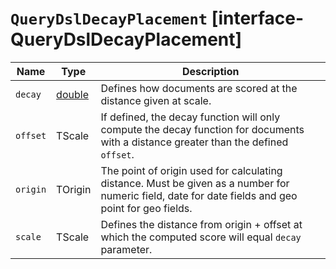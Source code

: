 # `QueryDslDecayPlacement` [interface-QueryDslDecayPlacement]

| Name | Type | Description |
| - | - | - |
| `decay` | [double](./double.md) | Defines how documents are scored at the distance given at scale. |
| `offset` | TScale | If defined, the decay function will only compute the decay function for documents with a distance greater than the defined `offset`. |
| `origin` | TOrigin | The point of origin used for calculating distance. Must be given as a number for numeric field, date for date fields and geo point for geo fields. |
| `scale` | TScale | Defines the distance from origin + offset at which the computed score will equal `decay` parameter. |
